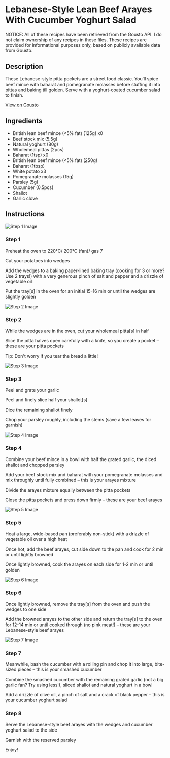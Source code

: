 # Lebanese-Style Lean Beef Arayes With Cucumber Yoghurt Salad

NOTICE: All of these recipes have been retrieved from the Gousto API. I do not claim ownership of any recipes in these files. These recipes are provided for informational purposes only, based on publicly available data from Gousto.

## Description

These Lebanese-style pitta pockets are a street food classic. You’ll spice beef mince with baharat and pomegranate molasses before stuffing it into pittas and baking till golden. Serve with a yoghurt-coated cucumber salad to finish.

[View on Gousto](https://www.gousto.co.uk/recipes/cookbook/lebanese-style-lean-beef-arayes-with-cucumber-yoghurt-salad)

## Ingredients

- British lean beef mince (<5% fat) (125g) x0
- Beef stock mix (5.5g)
- Natural yoghurt (80g)
- Wholemeal pittas (2pcs)
- Baharat (1tsp) x0
- British lean beef mince (<5% fat) (250g)
- Baharat (1tbsp)
- White potato x3
- Pomegranate molasses (15g)
- Parsley (5g)
- Cucumber (0.5pcs)
- Shallot
- Garlic clove

## Instructions

![Step 1 Image](https://production-media.gousto.co.uk/cms/recipe-step-image/Step-1-1707139306396-x200.jpg)

### Step 1

Preheat the oven to 220°C/ 200°C (fan)/ gas 7

Cut your potatoes into wedges

Add the wedges to a baking paper-lined baking tray (cooking for 3 or more? Use 2 trays!) with a very generous pinch of salt and pepper and a drizzle of vegetable oil

Put the tray[s] in the oven for an initial 15-16 min or until the wedges are slightly golden

![Step 2 Image](https://production-media.gousto.co.uk/cms/recipe-step-image/Step-2-1707139309637-x200.jpg)

### Step 2

While the wedges are in the oven, cut your wholemeal pitta[s] in half

Slice the pitta halves open carefully with a knife, so you create a pocket – these are your pitta pockets

Tip: Don't worry if you tear the bread a little!

![Step 3 Image](https://production-media.gousto.co.uk/cms/recipe-step-image/Step-3-1707139314181-x200.jpg)

### Step 3

Peel and grate your garlic

Peel and finely slice half your shallot[s]

Dice the remaining shallot finely

Chop your parsley roughly, including the stems (save a few leaves for garnish)

![Step 4 Image](https://production-media.gousto.co.uk/cms/recipe-step-image/Step-4-1707139317939-x200.jpg)

### Step 4

Combine your beef mince in a bowl with half the grated garlic, the diced shallot and chopped parsley

Add your beef stock mix and baharat with your pomegranate molasses and mix throughly until fully combined – this is your arayes mixture

Divide the arayes mixture equally between the pitta pockets

Close the pitta pockets and press down firmly – these are your beef arayes

![Step 5 Image](https://production-media.gousto.co.uk/cms/recipe-step-image/Step-5-1707139321790-x200.jpg)

### Step 5

Heat a large, wide-based pan (preferably non-stick) with a drizzle of vegetable oil over a high heat

Once hot, add the beef arayes, cut side down to the pan and cook for 2 min or until lightly browned

Once lightly browned, cook the arayes on each side for 1-2 min or until golden

![Step 6 Image](https://production-media.gousto.co.uk/cms/recipe-step-image/Step-6-1707139325534-x200.jpg)

### Step 6

Once lightly browned, remove the tray[s] from the oven and push the wedges to one side

Add the browned arayes to the other side and return the tray[s] to the oven for 12-14 min or until cooked through (no pink meat!) – these are your Lebanese-style beef arayes

![Step 7 Image](https://production-media.gousto.co.uk/cms/recipe-step-image/Step-7-1707139328774-x200.jpg)

### Step 7

Meanwhile, bash the cucumber with a rolling pin and chop it into large, bite-sized pieces – this is your smashed cucumber

Combine the smashed cucumber with the remaining grated garlic (not a big garlic fan? Try using less!), sliced shallot and natural yoghurt in a bowl

Add a drizzle of olive oil, a pinch of salt and a crack of black pepper – this is your cucumber yoghurt salad

### Step 8

Serve the Lebanese-style beef arayes with the wedges and cucumber yoghurt salad to the side

Garnish with the reserved parsley

Enjoy!

